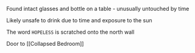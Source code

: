 Found intact glasses and bottle on a table - unusually untouched by time

Likely unsafe to drink due to time and exposure to the sun

The word `HOPELESS` is scratched onto the north wall

Door to [[Collapsed Bedroom]]